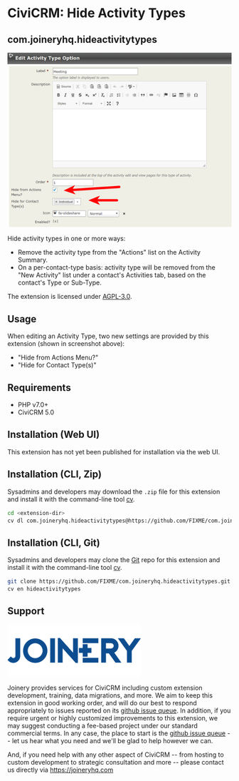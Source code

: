 # CiviCRM: Hide Activity Types
## com.joineryhq.hideactivitytypes

![Screenshot](/images/screenshot.png)

Hide activity types in one or more ways:

* Remove the activity type from the "Actions" list on the Activity Summary.
* On a per-contact-type basis: activity type will be removed from the "New Activity"
  list under a contact's Activities tab, based on the contact's Type or Sub-Type.

The extension is licensed under [AGPL-3.0](LICENSE.txt).

## Usage

When editing an Activity Type, two new settings are provided by this extension (shown
in screenshot above):
* "Hide from Actions Menu?"
* "Hide for Contact Type(s)"

## Requirements

* PHP v7.0+
* CiviCRM 5.0

## Installation (Web UI)

This extension has not yet been published for installation via the web UI.

## Installation (CLI, Zip)

Sysadmins and developers may download the `.zip` file for this extension and
install it with the command-line tool [cv](https://github.com/civicrm/cv).

```bash
cd <extension-dir>
cv dl com.joineryhq.hideactivitytypes@https://github.com/FIXME/com.joineryhq.hideactivitytypes/archive/master.zip
```

## Installation (CLI, Git)

Sysadmins and developers may clone the [Git](https://en.wikipedia.org/wiki/Git) repo for this extension and
install it with the command-line tool [cv](https://github.com/civicrm/cv).

```bash
git clone https://github.com/FIXME/com.joineryhq.hideactivitytypes.git
cv en hideactivitytypes
```

## Support
![screenshot](/images/joinery-logo.png)

Joinery provides services for CiviCRM including custom extension development, training, data migrations, and more. We aim to keep this extension in good working order, and will do our best to respond appropriately to issues reported on its [github issue queue](https://github.com/twomice/com.joineryhq.hideactivitytypes/issues). In addition, if you require urgent or highly customized improvements to this extension, we may suggest conducting a fee-based project under our standard commercial terms.  In any case, the place to start is the [github issue queue](https://github.com/twomice/com.joineryhq.hideactivitytypes/issues) -- let us hear what you need and we'll be glad to help however we can.

And, if you need help with any other aspect of CiviCRM -- from hosting to custom development to strategic consultation and more -- please contact us directly via https://joineryhq.com
